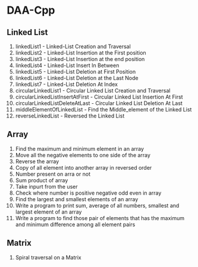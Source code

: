 # DAA-Cpp

## Linked List
1. linkedList1 - Linked-List Creation and Traversal
2. linkedList2 - Linked-List Insertion at the First position
3. linkedList3 - Linked-List Insertion at the end position
4. linkedList4 - Linked-List Insert In Between 
5. linkedList5 - Linked-List Deletion at First Position
6. linkedList6 - Linked-List Deletion at the Last Node
7. linkedList7 - Linked-List Deletion At Index
8. circularLinkedList1 - Circular Linked List Creation and Traversal
9. circularLinkedListInsertAtFirst - Circular Linked List Insertion At First
10. circularLinkedListDeleteAtLast - Circular Linked List Deletion At Last
11. middleElementOfLinkedList - Find the Middle_element of the Linked List
12. reverseLinkedList - Reversed the Linked List



## Array
1. Find the maximum and minimum element in an array
2. Move all the negative elements to one side of the array
3. Reverse the array
4. Copy of all element into another array in reversed order
5. Number present on arra or not
6. Sum product of array
7. Take inpurt from the user
8. Check where number is positive negative odd even in array
9. Find the largest and smallest elements of an array
10. Write a program to print sum, average of all numbers, smallest and largest element of an array
11. Write a program to find those pair of elements that has the maximum and minimum difference among all element pairs


## Matrix
1. Spiral traversal on a Matrix
